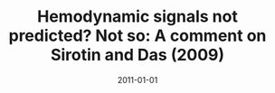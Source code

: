 ---
title: "Hemodynamic signals not predicted? Not so: A comment on Sirotin and Das (2009)"
date: 2011-01-01
authors_string: Daniel Handwerker, Peter Bandettini
authors:
   - Daniel Handwerker
   - Peter Bandettini
author_ids:
   - daniel_handwerker
   - peter_bandettini
journal: 'NeuroImage'
volume: 55
issue: 
pages: 1412
book_title: ''
publisher: ''
abstract: ''
project_id: 
paper_url: 
doi: 10.1016/j.neuroimage.2010.04.037
data_loc: ''
code_loc: ''
file: '/assets/publications//assets/publications/'
file_name: '/assets/publications/'
type: journal_article
pub_str: ' (2011) NeuroImage 55: 1412'
layout: publication 
---